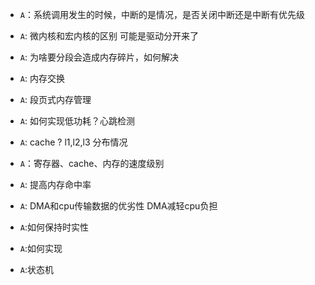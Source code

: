 * ``A``：系统调用发生的时候，中断的是情况，是否关闭中断还是中断有优先级

* ``A``: 微内核和宏内核的区别
可能是驱动分开来了

* ``A``: 为啥要分段会造成内存碎片，如何解决

* ``A``: 内存交换

* ``A``: 段页式内存管理

* ``A``: 如何实现低功耗？心跳检测

* ``A``: cache ? l1,l2,l3 分布情况

* ``A``：寄存器、cache、内存的速度级别

* ``A``: 提高内存命中率

* ``A``: DMA和cpu传输数据的优劣性
DMA减轻cpu负担

* ``A``:如何保持时实性

* ``A``:如何实现

* ``A``:状态机

